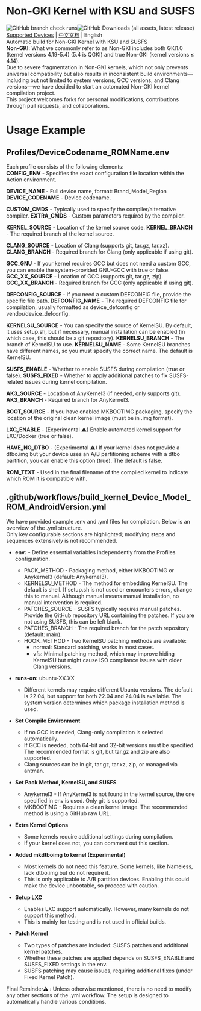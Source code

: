 # Non-GKI Kernel with KSU and SUSFS
![GitHub branch check runs](https://img.shields.io/github/check-runs/JackA1ltman/NonGKI_Kernel_Build/main)![GitHub Downloads (all assets, latest release)](https://img.shields.io/github/downloads/JackA1ltman/NonGKI_Kernel_Build/latest/total)  
[Supported Devices](Supported_Devices.md) | [中文文档](README.md) | English  
Automatic build for Non-GKI Kernel with KSU and SUSFS  
**Non-GKI**: What we commonly refer to as Non-GKI includes both GKI1.0 (kernel versions 4.19-5.4) (5.4 is QGKI) and true Non-GKI (kernel versions ≤ 4.14).  
Due to severe fragmentation in Non-GKI kernels, which not only prevents universal compatibility but also results in inconsistent build environments—including but not limited to system versions, GCC versions, and Clang versions—we have decided to start an automated Non-GKI kernel compilation project.  
This project welcomes forks for personal modifications, contributions through pull requests, and collaborations.  

# Usage Example
## Profiles/DeviceCodename_ROMName.env
Each profile consists of the following elements:  
**CONFIG_ENV** - Specifies the exact configuration file location within the Action environment.

**DEVICE_NAME** - Full device name, format: Brand_Model_Region
**DEVICE_CODENAME** - Device codename.

**CUSTOM_CMDS** - Typically used to specify the compiler/alternative compiler.
**EXTRA_CMDS** - Custom parameters required by the compiler.

**KERNEL_SOURCE** - Location of the kernel source code.
**KERNEL_BRANCH** - The required branch of the kernel source.

**CLANG_SOURCE** - Location of Clang (supports git, tar.gz, tar.xz).
**CLANG_BRANCH** - Required branch for Clang (only applicable if using git).

**GCC_GNU** - If your kernel requires GCC but does not need a custom GCC, you can enable the system-provided GNU-GCC with true or false.
**GCC_XX_SOURCE** - Location of GCC (supports git, tar.gz, zip).
**GCC_XX_BRANCH** - Required branch for GCC (only applicable if using git).

**DEFCONFIG_SOURCE** - If you need a custom DEFCONFIG file, provide the specific file path.
**DEFCONFIG_NAME** - The required DEFCONFIG file for compilation, usually formatted as device_defconfig or vendor/device_defconfig.

**KERNELSU_SOURCE** - You can specify the source of KernelSU. By default, it uses setup.sh, but if necessary, manual installation can be enabled (in which case, this should be a git repository).
**KERNELSU_BRANCH** - The branch of KernelSU to use.
**KERNELSU_NAME** - Some KernelSU branches have different names, so you must specify the correct name. The default is KernelSU.

**SUSFS_ENABLE** - Whether to enable SUSFS during compilation (true or false).
**SUSFS_FIXED** - Whether to apply additional patches to fix SUSFS-related issues during kernel compilation.

**AK3_SOURCE** - Location of AnyKernel3 (if needed, only supports git).
**AK3_BRANCH** - Required branch for AnyKernel3.

**BOOT_SOURCE** - If you have enabled MKBOOTIMG packaging, specify the location of the original clean kernel image (must be in .img format).

**LXC_ENABLE** - (Experimental ⚠) Enable automated kernel support for LXC/Docker (true or false).

**HAVE_NO_DTBO** - (Experimental ⚠) If your kernel does not provide a dtbo.img but your device uses an A/B partitioning scheme with a dtbo partition, you can enable this option (true). The default is false.

**ROM_TEXT** - Used in the final filename of the compiled kernel to indicate which ROM it is compatible with.

## .github/workflows/build_kernel_Device_Model_ROM_AndroidVersion.yml
We have provided example .env and .yml files for compilation. Below is an overview of the .yml structure.  
Only key configurable sections are highlighted; modifying steps and sequences extensively is not recommended.  

- **env:** - Define essential variables independently from the Profiles configuration.
    - PACK_METHOD - Packaging method, either MKBOOTIMG or Anykernel3 (default: Anykernel3).
    - KERNELSU_METHOD - The method for embedding KernelSU. The default is shell. If setup.sh is not used or encounters errors, change this to manual. Although manual means manual installation, no manual intervention is required.
    - PATCHES_SOURCE - SUSFS typically requires manual patches. Provide the GitHub repository URL containing the patches. If you are not using SUSFS, this can be left blank.
    - PATCHES_BRANCH - The required branch for the patch repository (default: main).
    - HOOK_METHOD - Two KernelSU patching methods are available:
        - normal: Standard patching, works in most cases.
        - vfs: Minimal patching method, which may improve hiding KernelSU but might cause ISO compliance issues with older Clang versions.

- **runs-on:** ubuntu-XX.XX 
    - Different kernels may require different Ubuntu versions. The default is 22.04, but support for both 22.04 and 24.04 is available. The system version determines which package installation method is used.

- **Set Compile Environment**
    - If no GCC is needed, Clang-only compilation is selected automatically.
    - If GCC is needed, both 64-bit and 32-bit versions must be specified. The recommended format is git, but tar.gz and zip are also supported.
    - Clang sources can be in git, tar.gz, tar.xz, zip, or managed via antman.

- **Set Pack Method, KernelSU, and SUSFS**
    - Anykernel3 - If AnyKernel3 is not found in the kernel source, the one specified in env is used. Only git is supported.
    - MKBOOTIMG - Requires a clean kernel image. The recommended method is using a GitHub raw URL.

- **Extra Kernel Options**
    - Some kernels require additional settings during compilation. 
    - If your kernel does not, you can comment out this section.

- **Added mkdtboimg to kernel (Experimental)**
    - Most kernels do not need this feature. Some kernels, like Nameless, lack dtbo.img but do not require it.
    - This is only applicable to A/B partition devices. Enabling this could make the device unbootable, so proceed with caution.

- **Setup LXC**
    - Enables LXC support automatically. However, many kernels do not support this method.
    - This is mainly for testing and is not used in official builds.

- **Patch Kernel**
    - Two types of patches are included: SUSFS patches and additional kernel patches.
    - Whether these patches are applied depends on SUSFS_ENABLE and SUSFS_FIXED settings in the env.
    - SUSFS patching may cause issues, requiring additional fixes (under Fixed Kernel Patch).

Final Reminder⚠ : Unless otherwise mentioned, there is no need to modify any other sections of the .yml workflow. The setup is designed to automatically handle various conditions.
